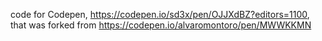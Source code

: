 code for Codepen, https://codepen.io/sd3x/pen/OJJXdBZ?editors=1100, that was forked from
https://codepen.io/alvaromontoro/pen/MWWKKMN


